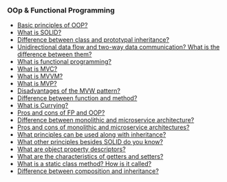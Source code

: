 ### OOp & Functional Programming

- [Basic principles of OOP?]()
- [What is SOLID?]()
- [Difference between class and prototypal inheritance?]()
- [Unidirectional data flow and two-way data communication? What is the difference between them?]()
- [What is functional programming?]()
- [What is MVC?]()
- [What is MVVM?]()
- [What is MVP?]()
- [Disadvantages of the MVW pattern?]()
- [Difference between function and method?]()
- [What is Currying?]()
- [Pros and cons of FP and OOP?]()
- [Difference between monolithic and microservice architecture?]()
- [Pros and cons of monolithic and microservice architectures?]()
- [What principles can be used along with inheritance?]()
- [What other principles besides SOLID do you know?]()
- [What are object property descriptors?]()
- [What are the characteristics of getters and setters?]()
- [What is a static class method? How is it called?]()
- [Difference between composition and inheritance?]()